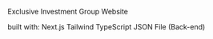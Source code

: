 Exclusive Investment Group Website

built with:
    Next.js
    Tailwind
    TypeScript
    JSON File (Back-end)